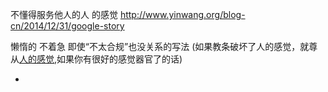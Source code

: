 
不懂得服务他人的人 的感觉
http://www.yinwang.org/blog-cn/2014/12/31/google-story

懒惰的 不着急 即使“不太合规”也没关系的写法 (如果教条破坏了人的感觉，就尊从[人的感觉](http://www.yinwang.org/blog-cn/2015/06/14/dry-principle),如果你有很好的感觉器官了的话)

-
